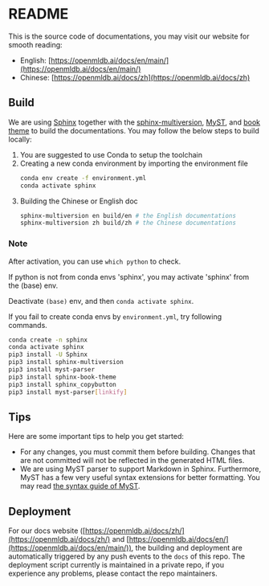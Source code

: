 # README

This is the source code of documentations, you may visit our website for smooth reading: 

- English: [https://openmldb.ai/docs/en/main/](https://openmldb.ai/docs/en/main/)
- Chinese: [https://openmldb.ai/docs/zh](https://openmldb.ai/docs/zh)

## Build

We are using [Sphinx](https://www.sphinx-doc.org/) together with the [sphinx-multiversion](https://holzhaus.github.io/sphinx-multiversion), [MyST](https://myst-parser.readthedocs.io/), and [book theme](https://sphinx-book-theme.readthedocs.io/) to build the documentations. You may follow the below steps to build locally:

1. You are suggested to use Conda to setup the toolchain
2. Creating a new conda environment by importing the environment file
   ```bash
   conda env create -f environment.yml
   conda activate sphinx
   ```
3. Building the Chinese or English doc
   ```bash
   sphinx-multiversion en build/en # the English documentations
   sphinx-multiversion zh build/zh # the Chinese documentations
   ```
### Note
After activation, you can use `which python` to check. 

If python is not from conda envs 'sphinx', you may activate 'sphinx' from the (base) env.

Deactivate `(base)` env, and then `conda activate sphinx`.

If you fail to create conda envs by `environment.yml`, try following commands.
   ```bash
   conda create -n sphinx 
   conda activate sphinx 
   pip3 install -U Sphinx 
   pip3 install sphinx-multiversion 
   pip3 install myst-parser
   pip3 install sphinx-book-theme
   pip3 install sphinx_copybutton
   pip3 install myst-parser[linkify]
   ```
## Tips

 Here are some important tips to help you get started:

- For any changes, you must commit them before building. Changes that are not committed will not be reflected in the generated HTML files.
- We are using MyST parser to support Markdown in Sphinx. Furthermore, MyST has a few very useful syntax extensions for better formatting. You may read [the syntax guide of MyST](https://myst-parser.readthedocs.io/en/latest/syntax/syntax.html).

## Deployment

For our docs website ([https://openmldb.ai/docs/zh/](https://openmldb.ai/docs/zh/) and [https://openmldb.ai/docs/en/](https://openmldb.ai/docs/en/main/)), the building and deployment are automatically triggered by any push events to the `docs` of this repo. The deployment script currently is maintained in a private repo, if you experience any problems, please contact the repo maintainers. 
